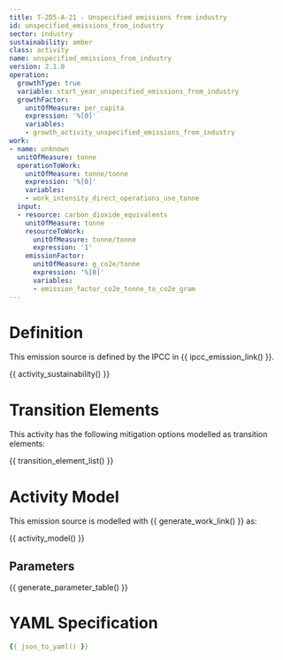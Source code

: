 ```yaml
---
title: T-2D5-A-21 - Unspecified emissions from industry
id: unspecified_emissions_from_industry
sector: industry
sustainability: amber
class: activity
name: unspecified_emissions_from_industry
version: 2.1.0
operation:
  growthType: true
  variable: start_year_unspecified_emissions_from_industry
  growthFactor:
    unitOfMeasure: per_capita
    expression: '%[0]'
    variables:
    - growth_activity_unspecified_emissions_from_industry
work:
- name: unknown
  unitOfMeasure: tonne
  operationToWork:
    unitOfMeasure: tonne/tonne
    expression: '%[0]'
    variables:
    - work_intensity_direct_operations_use_tonne
  input:
  - resource: carbon_dioxide_equivalents
    unitOfMeasure: tonne
    resourceToWork:
      unitOfMeasure: tonne/tonne
      expression: '1'
    emissionFactor:
      unitOfMeasure: g_co2e/tonne
      expression: '%[0]'
      variables:
      - emission_factor_co2e_tonne_to_co2e_gram
---
```

# Definition
This emission source is defined by the IPCC in {{ ipcc_emission_link() }}.


{{ activity_sustainability() }}

# Transition Elements

This activity has the following mitigation options modelled as transition elements:

{{ transition_element_list() }}

# Activity Model
This emission source is modelled with {{ generate_work_link() }} as:

{{ activity_model() }}

## Parameters

{{ generate_parameter_table() }}

# YAML Specification

```yaml
{{ json_to_yaml() }}
```
